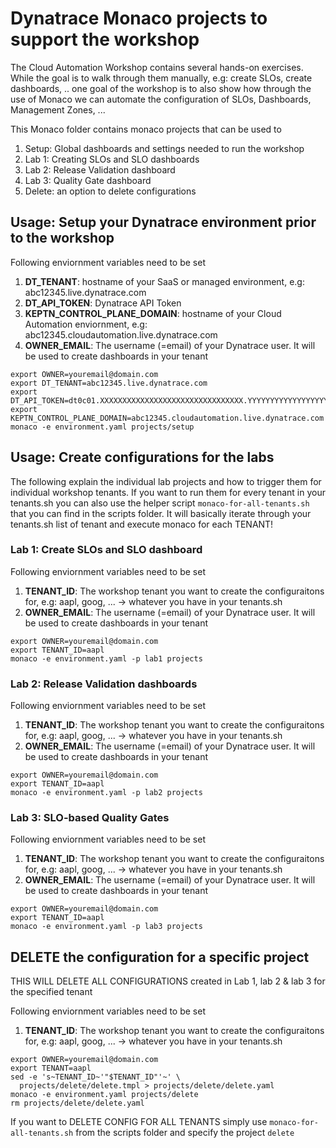 # Dynatrace Monaco projects to support the workshop

The Cloud Automation Workshop contains several hands-on exercises. While the goal is to walk through them manually, e.g: create SLOs, create dashboards, .. one goal of the workshop is to also show how through the use of Monaco we can automate the configuration of SLOs, Dashboards, Management Zones, ...

This Monaco folder contains monaco projects that can be used to
1. Setup: Global dashboards and settings needed to run the workshop
2. Lab 1: Creating SLOs and SLO dashboards
3. Lab 2: Release Validation dashboard
4. Lab 3: Quality Gate dashboard
5. Delete: an option to delete configurations


## Usage: Setup your Dynatrace environment prior to the workshop

Following enviornment variables need to be set

1. **DT_TENANT**: hostname of your SaaS or managed environment, e.g: abc12345.live.dynatrace.com
2. **DT_API_TOKEN**: Dynatrace API Token
2. **KEPTN_CONTROL_PLANE_DOMAIN**: hostname of your Cloud Automation enviornment, e.g: abc12345.cloudautomation.live.dynatrace.com
3. **OWNER_EMAIL**: The username (=email) of your Dynatrace user. It will be used to create dashboards in your tenant

```
export OWNER=youremail@domain.com
export DT_TENANT=abc12345.live.dynatrace.com
export DT_API_TOKEN=dt0c01.XXXXXXXXXXXXXXXXXXXXXXXXXXXXXXXX.YYYYYYYYYYYYYYYYYYYYYYYYYYYYYYYYYYYYYYYYY
export KEPTN_CONTROL_PLANE_DOMAIN=abc12345.cloudautomation.live.dynatrace.com
monaco -e environment.yaml projects/setup
```

## Usage: Create configurations for the labs

The following explain the individual lab projects and how to trigger them for individual workshop tenants. If you want to run them for every tenant in your tenants.sh you can also use the helper script `monaco-for-all-tenants.sh` that you can find in the scripts folder. It will basically iterate through your tenants.sh list of tenant and execute monaco for each TENANT!

### Lab 1: Create SLOs and SLO dashboard

Following enviornment variables need to be set
1. **TENANT_ID**: The workshop tenant you want to create the configuraitons for, e.g: aapl, goog, ... -> whatever you have in your tenants.sh
2. **OWNER_EMAIL**: The username (=email) of your Dynatrace user. It will be used to create dashboards in your tenant

```
export OWNER=youremail@domain.com
export TENANT_ID=aapl
monaco -e environment.yaml -p lab1 projects
```

### Lab 2: Release Validation dashboards

Following enviornment variables need to be set
1. **TENANT_ID**: The workshop tenant you want to create the configuraitons for, e.g: aapl, goog, ... -> whatever you have in your tenants.sh
2. **OWNER_EMAIL**: The username (=email) of your Dynatrace user. It will be used to create dashboards in your tenant

```
export OWNER=youremail@domain.com
export TENANT_ID=aapl
monaco -e environment.yaml -p lab2 projects
```

### Lab 3: SLO-based Quality Gates

Following enviornment variables need to be set
1. **TENANT_ID**: The workshop tenant you want to create the configuraitons for, e.g: aapl, goog, ... -> whatever you have in your tenants.sh
2. **OWNER_EMAIL**: The username (=email) of your Dynatrace user. It will be used to create dashboards in your tenant

```
export OWNER=youremail@domain.com
export TENANT_ID=aapl
monaco -e environment.yaml -p lab3 projects
```

## DELETE the configuration for a specific project

THIS WILL DELETE ALL CONFIGURATIONS created in Lab 1, lab 2 & lab 3 for the specified tenant

Following enviornment variables need to be set
1. **TENANT_ID**: The workshop tenant you want to create the configuraitons for, e.g: aapl, goog, ... -> whatever you have in your tenants.sh

```
export OWNER=youremail@domain.com
export TENANT=aapl
sed -e 's~TENANT_ID~'"$TENANT_ID"'~' \
  projects/delete/delete.tmpl > projects/delete/delete.yaml
monaco -e environment.yaml projects/delete
rm projects/delete/delete.yaml
```

If you want to DELETE CONFIG FOR ALL TENANTS simply use `monaco-for-all-tenants.sh` from the scripts folder and specify the project `delete`